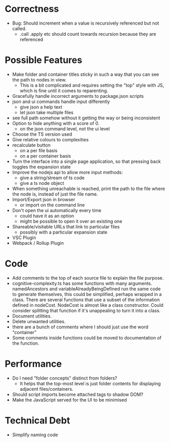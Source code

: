 # Correctness

* Bug: Should increment when a value is recursively referenced but not called.
    * .call .apply etc should count towards recursion because they are referenced

# Possible Features

* Make folder and container titles sticky in such a way that you can see the path to nodes in view.
    * This is a bit complicated and requires setting the "top" style with JS, which is fine until it comes to reparenting.
* Gracefully handle incorrect arguments to package.json scripts
* json and ui commands handle input differently
    * give json a help text
    * let json take multiple files
* see full path somehow without it getting the way or being inconsistent
* Option to hide anything with a score of 0.
    * on the json command level, not the ui level
* Choose the TS version used
* Give relative colours to complexities
* recalculate button
    * on a per file basis
    * on a per container basis
* Turn the interface into a single page application, so that pressing back toggles the expansion state
* Improve the nodejs api to allow more input methods:
    * give a string/stream of ts code
    * give a ts node object
* When something unreachable is reached, print the path to the file where the node is, instead of just the file name.
* Import/Export json in browser
    * or import on the command line
* Don't open the ui automatically every time
    * could have it as an option
    * might be possible to open it over an existing one
* Shareable/visitable URLs that link to particular files
    * possibly with a particular expansion state
* VSC Plugin
* Webpack / Rollup Plugin

# Code

* Add comments to the top of each source file to explain the file purpose.
* cognitive-complexity.ts has some functions with many arguments. namedAncestors and variableAlreadyBeingDefined run the same code to generate themselves, this could be simplified, perhaps wrapped in a class. There are several functions that use a subset of the information defined in nodeCost. NodeCost is almost like a class constructor. Could consider splitting that function if it's unappealing to turn it into a class.
* Document utilities.
* Delete unwanted utilities.
* there are a bunch of comments where I should just use the word "container"
* Some comments inside functions could be moved to documentation of the function.

# Performance

* Do I need "folder concepts" distinct from folders?
    * It helps that the top-most level is just folder contents for displaying adjacent files/containers.
* Should script imports become attached tags to shadow DOM?
* Make the JavaScript served for the UI to be minimised

# Technical Debt

* Simplify naming code
